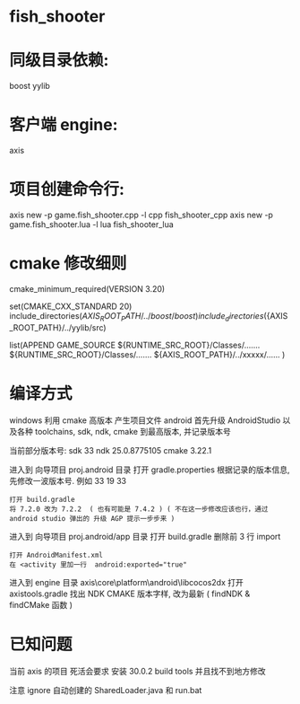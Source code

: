 # fish_shooter

# 同级目录依赖:

boost
yylib

# 客户端 engine: 
axis

# 项目创建命令行:
axis new -p game.fish_shooter.cpp -l cpp fish_shooter_cpp
axis new -p game.fish_shooter.lua -l lua fish_shooter_lua

# cmake 修改细则

cmake_minimum_required(VERSION 3.20)

set(CMAKE_CXX_STANDARD 20)
include_directories(${AXIS_ROOT_PATH}/../boost/boost)
include_directories(${AXIS_ROOT_PATH}/../yylib/src)

list(APPEND GAME_SOURCE
	 ${RUNTIME_SRC_ROOT}/Classes/.......
	 ${RUNTIME_SRC_ROOT}/Classes/.......
	 ${AXIS_ROOT_PATH}/../xxxxx/......
 )

# 编译方式

windows 利用 cmake 高版本 产生项目文件
android 首先升级 AndroidStudio 以及各种 toolchains, sdk, ndk, cmake 到最高版本, 并记录版本号

当前部分版本号: 
sdk 33
ndk 25.0.8775105
cmake 3.22.1

进入到 向导项目 proj.android 目录
	打开 gradle.properties
	根据记录的版本信息, 先修改一波版本号.  例如    33  19  33
	
	打开 build.gradle
	将 7.2.0 改为 7.2.2  ( 也有可能是 7.4.2 ) ( 不在这一步修改应该也行，通过 android studio 弹出的 升级 AGP 提示一步步来 )
	
进入到 向导项目 proj.android/app 目录
	打开 build.gradle
	删除前 3 行 import
	
	打开 AndroidManifest.xml
	在 <activity 里加一行  android:exported="true"
	
进入到 engine 目录 axis\core\platform\android\libcocos2dx
	打开 axistools.gradle
	找出 NDK CMAKE 版本字样, 改为最新 (  findNDK & findCMake 函数  )

# 已知问题

当前 axis 的项目 死活会要求 安装 30.0.2 build tools 并且找不到地方修改

注意 ignore 自动创建的  SharedLoader.java  和  run.bat

	
